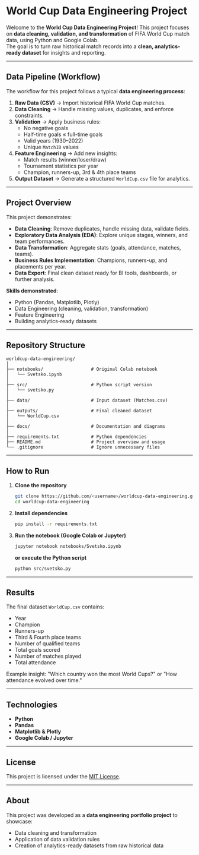 #  World Cup Data Engineering Project  

Welcome to the **World Cup Data Engineering Project**! 
This project focuses on **data cleaning, validation, and transformation** of FIFA World Cup match data, using Python and Google Colab.  
The goal is to turn raw historical match records into a **clean, analytics-ready dataset** for insights and reporting.  

---

##  Data Pipeline (Workflow)  

The workflow for this project follows a typical **data engineering process**:

1. **Raw Data (CSV)** → Import historical FIFA World Cup matches.  
2. **Data Cleaning** → Handle missing values, duplicates, and enforce constraints.  
3. **Validation** → Apply business rules:
   - No negative goals  
   - Half-time goals ≤ full-time goals  
   - Valid years (1930–2022)  
   - Unique `MatchID` values  
4. **Feature Engineering** → Add new insights:
   - Match results (winner/loser/draw)  
   - Tournament statistics per year  
   - Champion, runners-up, 3rd & 4th place teams  
5. **Output Dataset** → Generate a structured `WorldCup.csv` file for analytics.  

---

##  Project Overview  

This project demonstrates:  

- **Data Cleaning**: Remove duplicates, handle missing data, validate fields.  
- **Exploratory Data Analysis (EDA)**: Explore unique stages, winners, and team performances.  
-  **Data Transformation**: Aggregate stats (goals, attendance, matches, teams).  
-  **Business Rules Implementation**: Champions, runners-up, and placements per year.  
-  **Data Export**: Final clean dataset ready for BI tools, dashboards, or further analysis.  

 **Skills demonstrated**:  
- Python (Pandas, Matplotlib, Plotly)  
- Data Engineering (cleaning, validation, transformation)  
- Feature Engineering  
- Building analytics-ready datasets  

---

##  Repository Structure  

```
worldcup-data-engineering/
│
├── notebooks/                  # Original Colab notebook
│   └── Svetsko.ipynb
│
├── src/                        # Python script version
│   └── svetsko.py
│
├── data/                       # Input dataset (Matches.csv)
│
├── outputs/                    # Final cleaned dataset
│   └── WorldCup.csv
│
├── docs/                       # Documentation and diagrams
│
├── requirements.txt            # Python dependencies
├── README.md                   # Project overview and usage
└── .gitignore                  # Ignore unnecessary files
```

---

##  How to Run  

1. **Clone the repository**  
   ```bash
   git clone https://github.com/<username>/worldcup-data-engineering.git
   cd worldcup-data-engineering
   ```

2. **Install dependencies**  
   ```bash
   pip install -r requirements.txt
   ```

3. **Run the notebook (Google Colab or Jupyter)**  
   ```bash
   jupyter notebook notebooks/Svetsko.ipynb
   ```

   **or execute the Python script**  
   ```bash
   python src/svetsko.py
   ```

---

##  Results  

The final dataset `WorldCup.csv` contains:  

- Year  
- Champion  
- Runners-up  
- Third & Fourth place teams  
- Number of qualified teams  
- Total goals scored  
- Number of matches played  
- Total attendance  

 Example insight: "Which country won the most World Cups?" or "How attendance evolved over time."  

---

##  Technologies  

- **Python**  
- **Pandas**  
- **Matplotlib & Plotly**  
- **Google Colab / Jupyter**  

---

##  License  

This project is licensed under the [MIT License](LICENSE).  

---

##  About  

This project was developed as a **data engineering portfolio project** to showcase:  
- Data cleaning and transformation  
- Application of data validation rules  
- Creation of analytics-ready datasets from raw historical data  
